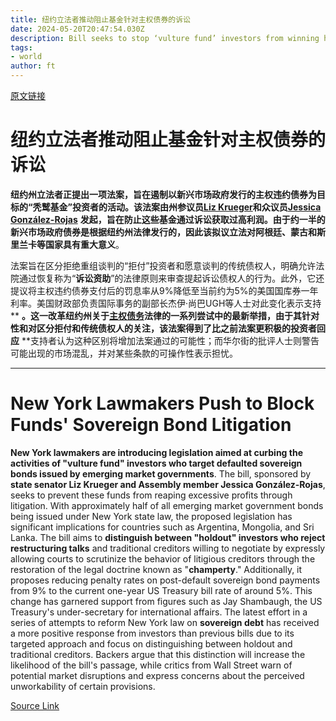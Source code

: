```yaml
---
title: 纽约立法者推动阻止基金针对主权债券的诉讼
date: 2024-05-20T20:47:54.030Z
description: Bill seeks to stop ‘vulture fund’ investors from winning high payouts through the state’s courts
tags: 
- world
author: ft
---
```


[原文链接](https://ft.com/content/fba31511-d684-4efb-872e-05635196f2b8)

# 纽约立法者推动阻止基金针对主权债券的诉讼 

**纽约州立法者正提出一项法案，旨在遏制以新兴市场政府发行的主权违约债券为目标的“秃鹫基金”投资者的活动。该法案由州参议员[Liz Krueger](https://en.wikipedia.org/wiki/Liz_Krueger)和众议员[Jessica González-Rojas](https://en.wikipedia.org/wiki/Jessica_Gonzalez-Rojas)** **发起，旨在防止这些基金通过诉讼获取过高利润。由于约一半的新兴市场政府债券是根据纽约州法律发行的，因此该拟议立法对阿根廷、蒙古和斯里兰卡等国家具有重大意义**。

法案旨在区分拒绝重组谈判的“拒付”投资者和愿意谈判的传统债权人，明确允许法院通过恢复称为“**诉讼资助**”的法律原则来审查提起诉讼债权人的行为。此外，它还提议将主权违约债券支付后的罚息率从9%降低至当前约为5%的美国国库券一年利率。美国财政部负责国际事务的副部长杰伊·尚巴UGH等人士对此变化表示支持** **。这一改革纽约州关于[主权债务](https://en.wikipedia.org/wiki/Sovereign_debt)法律的一系列尝试中的最新举措，由于其针对性和对区分拒付和传统债权人的关注，该法案得到了比之前法案更积极的投资者回应** **支持者认为这种区别将增加法案通过的可能性；而华尔街的批评人士则警告可能出现的市场混乱，并对某些条款的可操作性表示担忧。

---

# New York Lawmakers Push to Block Funds' Sovereign Bond Litigation 

**New York lawmakers are introducing legislation aimed at curbing the activities of "vulture fund" investors who target defaulted sovereign bonds issued by emerging market governments**. The bill, sponsored by **state senator Liz Krueger and Assembly member Jessica González-Rojas**, seeks to prevent these funds from reaping excessive profits through litigation. With approximately half of all emerging market government bonds being issued under New York state law, the proposed legislation has significant implications for countries such as Argentina, Mongolia, and Sri Lanka. The bill aims to **distinguish between "holdout" investors who reject restructuring talks** and traditional creditors willing to negotiate by expressly allowing courts to scrutinize the behavior of litigious creditors through the restoration of the legal doctrine known as "**champerty**." Additionally, it proposes reducing penalty rates on post-default sovereign bond payments from 9% to the current one-year US Treasury bill rate of around 5%. This change has garnered support from figures such as Jay Shambaugh, the US Treasury's under-secretary for international affairs. The latest effort in a series of attempts to reform New York law on **sovereign debt** has received a more positive response from investors than previous bills due to its targeted approach and focus on distinguishing between holdout and traditional creditors. Backers argue that this distinction will increase the likelihood of the bill's passage, while critics from Wall Street warn of potential market disruptions and express concerns about the perceived unworkability of certain provisions.

[Source Link](https://ft.com/content/fba31511-d684-4efb-872e-05635196f2b8)

